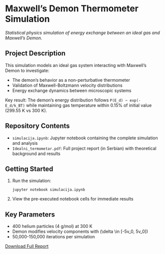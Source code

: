 
# Maxwell’s Demon Thermometer Simulation  
*Statistical physics simulation of energy exchange between an ideal gas and Maxwell’s Demon.*

## Project Description  
This simulation models an ideal gas system interacting with Maxwell’s Demon to investigate:  
- The demon’s behavior as a non-perturbative thermometer  
- Validation of Maxwell-Boltzmann velocity distributions  
- Energy exchange dynamics between microscopic systems  

Key result: The demon’s energy distribution follows `P(E_d) ~ exp(-E_d/k_BT)` while maintaining gas temperature within 0.15% of initial value (299.55 K vs 300 K).

## Repository Contents  
- `simulacija.ipynb`: Jupyter notebook containing the complete simulation and analysis  
- `Idealni_termometar.pdf`: Full project report (in Serbian) with theoretical background and results  

## Getting Started  
1. Run the simulation:  
   ```
   jupyter notebook simulacija.ipynb  
   ```  
2. View the pre-executed notebook cells for immediate results  

## Key Parameters  
- 400 helium particles (4 g/mol) at 300 K  
- Demon modifies velocity components with \(\delta \in [-5v_0, 5v_0]\)  
- 50,000-150,000 iterations per simulation  

[Download Full Report](Idealni_termometar.pdf)  
